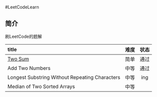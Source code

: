 #LeetCodeLearn
## 简介
刷LeetCode的题解

| title      |    难度 |    状态  |
| :-------- | --------:| :------: |
| [Two Sum](src\main\java\com\fqh\learn\AddTwoNum\subject.md)       |   简单 |  通过  |
| Add Two Numbers|  中等  |通过  |
|Longest Substring Without Repeating Characters   |   中等 |  ing  |
| Median of Two Sorted Arrays|   中等 |    |